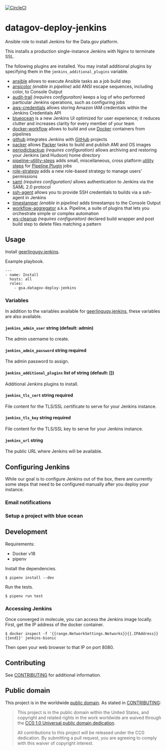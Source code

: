 [![CircleCI](https://circleci.com/gh/GSA/datagov-deploy-jenkins.svg?style=svg)](https://circleci.com/gh/GSA/datagov-deploy-jenkins)

# datagov-deploy-jenkins

Ansible role to install Jenkins for the Data.gov platform.

This installs a production single-instance Jenkins with Nginx to terminate SSL.

The following plugins are installed. You may install additional plugins by
specifying them in the `jenkins_additional_plugins` variable.

- [ansible](https://plugins.jenkins.io/ansible) allows to execute Ansible tasks
  as a job build step
- [ansicolor](https://plugins.jenkins.io/ansicolor) _(enable in pipeline)_ add
  ANSI escape sequences, including color, to Console Output
- [audit-trail](https://plugins.jenkins.io/audit-trail) _(requires
  configuraiton)_ keeps a log of who performed particular Jenkins operations, such
  as configuring jobs
- [aws-credentials](https://plugins.jenkins.io/aws-credentials) allows storing
  Amazon IAM credentials within the Jenkins Credentials API
- [blueocean](https://plugins.jenkins.io/blueocean) is a new Jenkins UI
  optimized for user experience; it reduces clutter and increases clarity for
  every member of your team
- [docker-workflow](https://plugins.jenkins.io/docker-workflow) allows to build
  and use [Docker](https://www.docker.com) containers from pipelines
- [github](https://plugins.jenkins.io/github) integrates Jenkins with
  [GitHub](https://github.com) projects
- [packer](https://plugins.jenkins.io/packer) allows [Packer](https://packer.io)
  tasks to build and publish AMI and OS images
- [periodicbackup](https://plugins.jenkins.io/periodicbackup) _(requires
  configuration)_ allows archiving and restoring your Jenkins (and Hudson) home
  directory
- [pipeline-utility-steps](https://plugins.jenkins.io/pipeline-utility-steps)
  adds small, miscellaneous, cross platform [utility
  steps](https://github.com/jenkinsci/pipeline-utility-steps-plugin/blob/master/docs/STEPS.md)
  for [Pipeline Plugin](https://plugins.jenkins.io/workflow-aggregator) jobs
- [role-strategy](https://plugins.jenkins.io/role-strategy) adds a new
  role-based strategy to manage users' permissions
- [saml](https://plugins.jenkins.io/saml) _(requires configuration)_ allows
  authentication to Jenkins via the SAML 2.0 protocol
- [ssh-agent](https://plugins.jenkins.io/ssh-agent) allows you to provide SSH
  credentials to builds via a ssh-agent in Jenkins
- [timestamper](https://plugins.jenkins.io/timestamper) _(enable in pipeline)_
  adds timestamps to the Console Output
- [workflow-aggregator](https://plugins.jenkins.io/workflow-aggregator) a.k.a.
  Pipeline, a suite of plugins that lets you orchestrate simple or complex
  automation
- [ws-cleanup](https://plugins.jenkins.io/ws-cleanup) _(requires
  configuraiton)_ declared build wrapper and post build step to delete files
  matching a pattern


## Usage

Install [geerlingugy.jenkins](https://github.com/geerlingguy/ansible-role-jenkins).

Example playbook.

```
---
- name: Install
  hosts: all
  roles:
    - gsa.datagov-deploy-jenkins
```


### Variables

In addition to the variables available for
[geerlingugy.jenkins](https://github.com/geerlingguy/ansible-role-jenkins),
these variables are also available.


#### `jenkins_admin_user` string (default: admin)

The admin username to create.


#### `jenkins_admin_password` string required

The admin password to assign.


#### `jenkins_additional_plugins` list of string (default: [])

Additional Jenkins plugins to install.


#### `jenkins_tls_cert` string required

File content for the TLS/SSL certificate to serve for your Jenkins instance.


#### `jenkins_tls_key` string required

File content for the TLS/SSL key to serve for your Jenkins instance.


#### `jenkins_url` string

The public URL where Jenkins will be available.


## Configuring Jenkins

While our goal is to configure Jenkins out of the box, there are currently some
steps that need to be configured manually after you deploy your instance.

### Email notifications


### Setup a project with blue ocean


## Development

Requirements:

- Docker v18
- pipenv

Install the dependencies.

    $ pipenv install --dev

Run the tests.

    $ pipenv run test


### Accessing Jenkins

Once converged in molecule, you can access the Jenkins image locally. First, get
the IP address of the docker container.

    $ docker inspect -f '{{range.NetworkSettings.Networks}}{{.IPAddress}}{{end}}' jenkins-bionic

Then open your web browser to that IP on port 8080.


## Contributing

See [CONTRIBUTING](CONTRIBUTING.md) for additional information.

## Public domain

This project is in the worldwide [public domain](LICENSE.md). As stated in [CONTRIBUTING](CONTRIBUTING.md):

> This project is in the public domain within the United States, and copyright and related rights in the work worldwide are waived through the [CC0 1.0 Universal public domain dedication](https://creativecommons.org/publicdomain/zero/1.0/).
>
> All contributions to this project will be released under the CC0 dedication. By submitting a pull request, you are agreeing to comply with this waiver of copyright interest.
